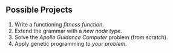 ## Possible Projects

1. Write a functioning _fitness function_.
2. Extend the grammar with a _new node type_.
3. Solve the _Apollo Guidance Computer_ problem (from scratch).
4. Apply genetic programming to _your problem_.
